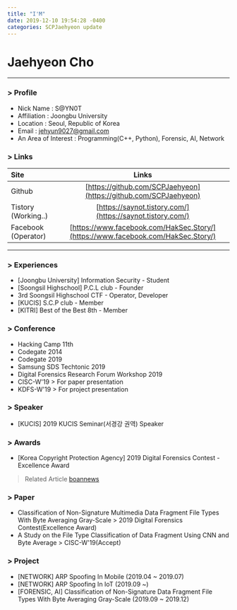 ```yaml
---
title: "I'M"
date: 2019-12-10 19:54:28 -0400
categories: SCPJaehyeon update
---
```

# Jaehyeon Cho
------------
### > Profile

- Nick Name : S@YN0T
- Affiliation : Joongbu University
- Location : Seoul, Republic of Korea
- Email : jehyun9027@gmail.com
- An Area of Interest : Programming(C++, Python), Forensic, AI, Network



### > Links

| Site                |             Links              |
| :------------------ | :----------------------------: |
| Github              | [https://github.com/SCPJaehyeon](https://github.com/SCPJaehyeon) |
| Tistory (Working..) |  [https://saynot.tistory.com/](https://saynot.tistory.com/)   |
| Facebook (Operator) | [https://www.facebook.com/HakSec.Story/](https://www.facebook.com/HakSec.Story/) |

------

### > Experiences

- [Joongbu University] Information Security - Student
- [Soongsil Highschool] P.C.L club - Founder
- 3rd Soongsil Highschool CTF - Operator, Developer
- [KUCIS] S.C.P club - Member
- [KITRI] Best of the Best 8th - Member

### > Conference

- Hacking Camp 11th
- Codegate 2014
- Codegate 2019
- Samsung SDS Techtonic 2019
- Digital Forensics Research Forum Workshop 2019
- CISC-W'19 > For paper presentation
- KDFS-W'19 > For project presentation

### > Speaker

- [KUCIS] 2019 KUCIS Seminar(서경강 권역) Speaker

### > Awards

- [Korea Copyright Protection Agency] 2019 Digital Forensics Contest - Excellence Award
>Related Article
[boannews](https://www.boannews.com/media/view.asp?idx=85186&kind=)
### > Paper

- Classification of Non-Signature Multimedia Data Fragment File Types With Byte Averaging Gray-Scale > 2019 Digital Forensics Contest(Excellence Award)
- A Study on the File Type Classification of Data Fragment Using CNN and Byte Average > CISC-W'19(Accept)

### > Project

- [NETWORK] ARP Spoofing In Mobile (2019.04 ~ 2019.07)
- [NETWORK] ARP Spoofing In IoT (2019.09 ~)
- [FORENSIC, AI] Classification of Non-Signature Data Fragment File Types With Byte Averaging Gray-Scale (2019.09 ~ 2019.12)
